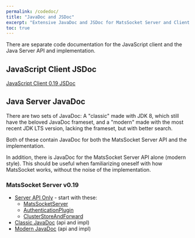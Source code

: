 ```yaml
---
permalink: /codedoc/
title: "JavaDoc and JSDoc"
excerpt: "Extensive JavaDoc and JSDoc for MatsSocket Server and Client."
toc: true
---
```


There are separate code documentation for the JavaScript client and the Java Server API and 
implementation.

## JavaScript Client JSDoc

[JavaScript Client 0.19 JSDoc](jsclient/0.19/MatsSocket.html)

## Java Server JavaDoc

There are two sets of JavaDoc: A "classic" made with JDK 8, which still have the beloved JavaDoc frameset, and a
"modern" made with the most recent JDK LTS version, lacking the frameset, but with better search.

Both of these contain JavaDoc for both the MatsSocket Server API and the implementation.

In addition, there is JavaDoc for the MatsSocket Server API alone (modern style). This should be useful when
familiarizing oneself with how MatsSocket works, without the noise of the implementation.

### MatsSocket Server v0.19

- [Server API Only](server/0.19/server-api/index.html) - start with these:
  - [MatsSocketServer](server/0.19/server-api/io/mats3/matssocket/MatsSocketServer.html)
  - [AuthenticationPlugin](server/0.19/server-api/io/mats3/matssocket/AuthenticationPlugin.html)
  - [ClusterStoreAndForward](server/0.19/server-api/io/mats3/matssocket/ClusterStoreAndForward.html)
- [Classic JavaDoc](server/0.19/classic/index.html) (api and impl)
- [Modern JavaDoc](server/0.19/modern/index.html) (api and impl)

